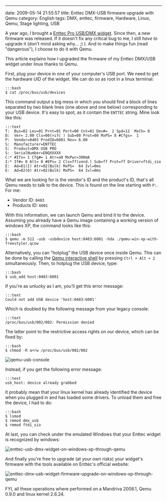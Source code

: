 ---
date: 2009-05-14 21:55:57
title: Enttec DMX-USB firmware upgrade with Qemu
category: English
tags: DMX, enttec, firmware, Hardware, Linux, Qemu, Stage lighting, USB

A year ago, I brought a
[Enttec Pro USB/DMX widget](http://www.enttec.com/dmxusb.php). Since then, a new
firmware was released. If it doesn't fix any critical bug to me, I still _have
to_ upgrade it (don't mind asking why... ;) ). And to make things fun (read
"dangerous"), I choose to do it with Qemu.

This article explains how I upgraded the firmware of my Enttec DMX/USB widget
under linux thanks to Qemu.

First, plug your device in one of your computer's USB port. We need to get the
hardware UID of the widget. We can do so as root in a linux terminal:

    :::bash
    $ cat /proc/bus/usb/devices

This command output a big mess in which you should find a block of lines
separated by two blank lines (one above and one below) corresponding to your USB
device. It's easy to spot, as it contain the `ENTTEC` string. Mine look like
this:

    :::text
    T:  Bus=02 Lev=01 Prnt=01 Port=00 Cnt=01 Dev#=  2 Spd=12  MxCh= 0
    D:  Ver= 2.00 Cls=00(>ifc ) Sub=00 Prot=00 MxPS= 8 #Cfgs=  1
    P:  Vendor=0403 ProdID=6001 Rev= 6.00
    S:  Manufacturer=ENTTEC
    S:  Product=DMX USB PRO
    S:  SerialNumber=ENQXXXXX
    C:* #Ifs= 1 Cfg#= 1 Atr=a0 MxPwr=300mA
    I:* If#= 0 Alt= 0 #EPs= 2 Cls=ff(vend.) Sub=ff Prot=ff Driver=ftdi_sio
    E:  Ad=81(I) Atr=02(Bulk) MxPS=  64 Ivl=0ms
    E:  Ad=02(O) Atr=02(Bulk) MxPS=  64 Ivl=0ms

What we are looking for is the vendor's ID and the product's ID, that's all Qemu
needs to talk to the device. This is found on the line starting with `P:`.
For me:

  * Vendor ID: `0403`
  * Products ID: `6001`

With this information, we can launch Qemu and bind it to the device. Assuming
you already have a Qemu image containing a working version of windows XP, the
command looks like this:

    :::bash
    $ qemu -m 512 -usb -usbdevice host:0403:6001 -hda ./qemu-win-xp-with-freestyler.qcow

Alternatively, you can "hotplug" the USB device once inside Qemu. This can be
done by calling the
[Qemu interactive shell](http://www.nongnu.org//qemu/qemu-doc.html#SEC11) by
pressing `Ctrl + Alt + 2` simultaneously. Then, to hotplug the USB device, type:

    :::bash
    $ usb_add host:0403:6001

If you're as unlucky as I am, you'll get this error message:

    :::text
    Could not add USB device 'host:0403:6001'

Which is doubled by the following message from your legacy console:

    :::text
    /proc/bus/usb/002/002: Permission denied

The latter point to the restrictive access rights on our device, which can be
fixed by:

    :::bash
    $ chmod -R a+rw /proc/bus/usb/002/002

![qemu-usb-console](/uploads/2009/qemu-usb-console.png)

Instead, if you get the following error message:

    :::text
    usb_host: device already grabbed

It probably mean that your linux kernel has already identified the device when
you plugged in and has loaded some drivers. To unload them and free the device,
I had to do:

    :::bash
    $ lsmod
    $ rmmod dmx_usb
    $ rmmod ftdi_sio

At last, you can check under the emulated Windows that your Enttec widget is
recognized by windows:

![enttec-usb-dmx-widget-on-windows-xp-through-qemu](/uploads/2009/enttec-usb-dmx-widget-on-windows-xp-through-qemu.png)

And finally you're free to upgrade (at your own risks) your widget's firmware
with the tools available on Enttec's official website:

![enttec-dmx-usb-widget-firmware-upgrade-on-windows-xp-through-qemu](/uploads/2009/enttec-dmx-usb-widget-firmware-upgrade-on-windows-xp-through-qemu.png)

FYI, all these operations where performed on a Mandriva 2008.1, Qemu 0.9.0 and
linux kernel 2.6.24.
